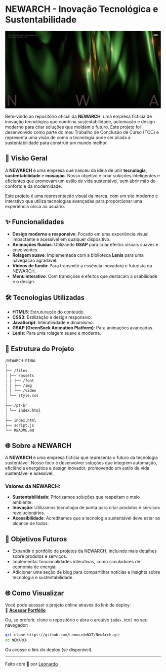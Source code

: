 # NEWARCH - Inovação Tecnológica e Sustentabilidade

![Deploy](./files/assets/img/NewArch.png)

Bem-vindo ao repositório oficial da **NEWARCH**, uma empresa fictícia de inovação tecnológica que combina sustentabilidade, automação e design moderno para criar soluções que moldam o futuro. Este projeto foi desenvolvido como parte do meu Trabalho de Conclusão de Curso (TCC) e representa uma visão de como a tecnologia pode ser aliada à sustentabilidade para construir um mundo melhor.

## 🚀 Visão Geral

A **NEWARCH** é uma empresa que nasceu da ideia de unir **tecnologia**, **sustentabilidade** e **inovação**. Nosso objetivo é criar soluções inteligentes e eficientes que promovam um estilo de vida sustentável, sem abrir mão do conforto e da modernidade.

Este projeto é uma representação visual da marca, com um site moderno e interativo que utiliza tecnologias avançadas para proporcionar uma experiência única ao usuário.

## ✨ Funcionalidades

- **Design moderno e responsivo**: Focado em uma experiência visual impactante e acessível em qualquer dispositivo.
- **Animações fluidas**: Utilizando **GSAP** para criar efeitos visuais suaves e envolventes.
- **Rolagem suave**: Implementada com a biblioteca **Lenis** para uma navegação agradável.
- **Vídeos de fundo**: Para transmitir a essência inovadora e futurista da NEWARCH.
- **Menu interativo**: Com transições e efeitos que destacam a usabilidade e o design.

## 🛠️ Tecnologias Utilizadas

- **HTML5**: Estruturação do conteúdo.
- **CSS3**: Estilização e design responsivo.
- **JavaScript**: Interatividade e dinamismo.
- **GSAP (GreenSock Animation Platform)**: Para animações avançadas.
- **Lenis**: Para uma rolagem suave e moderna.

## 📁 Estrutura do Projeto

```
/NEWARCH-FINAL
│
├── /files
│ ├── /assets
│ │ ├── /font
│ │ ├── /img
│ │ └── /video
│ └── style.css
│
├── /pt-br
│ └── index.html
│
├── index.html
├── script.js
└── README.md

```

## 🌐 Sobre a NEWARCH

A **NEWARCH** é uma empresa fictícia que representa o futuro da tecnologia sustentável. Nosso foco é desenvolver soluções que integrem automação, eficiência energética e design inovador, promovendo um estilo de vida sustentável e acessível.

### Valores da NEWARCH:

- **Sustentabilidade**: Priorizamos soluções que respeitam o meio ambiente.
- **Inovação**: Utilizamos tecnologia de ponta para criar produtos e serviços revolucionários.
- **Acessibilidade**: Acreditamos que a tecnologia sustentável deve estar ao alcance de todos.

## 🎯 Objetivos Futuros

- Expandir o portfólio de projetos da NEWARCH, incluindo mais detalhes sobre produtos e serviços.
- Implementar funcionalidades interativas, como simuladores de economia de energia.
- Adicionar uma seção de blog para compartilhar notícias e insights sobre tecnologia e sustentabilidade.

## 🌐 Como Visualizar

Você pode acessar o projeto online através do link de deploy:  
🔗 **[Acessar Portfólio](https://newarch.netlify.app/)**

Ou, se preferir, clone o repositório e abra o arquivo `index.html` no seu navegador:

```bash
git clone https://github.com/LeonardoNXT/NewArch.git
cd NEWARCH
```

Ou acesse o link do deploy (se disponível).

---

Feito com 💜 por [Leonardo](https://github.com/LeonardoNXT)
